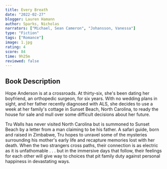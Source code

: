 ```yaml
---
title: Every Breath
date: "2022-02-27"
blogger: Lauren Hamann
author: Sparks, Nicholas
narrators: ["Michael, Sean Cameron", "Johansson, Vanessa"]
type: "Fiction"
tags: ["Romance"]
image: 1.jpg
rating: 4
score: 84
time: 9h25m
reviewed: false
---
```


## Book Description

Hope Anderson is at a crossroads. At thirty-six, she's been dating her boyfriend, an orthopedic surgeon, for six years. With no wedding plans in sight, and her father recently diagnosed with ALS, she decides to use a week at her family's cottage in Sunset Beach, North Carolina, to ready the house for sale and mull over some difficult decisions about her future.

Tru Walls has never visited North Carolina but is summoned to Sunset Beach by a letter from a man claiming to be his father. A safari guide, born and raised in Zimbabwe, Tru hopes to unravel some of the mysteries surrounding his mother's early life and recapture memories lost with her death. When the two strangers cross paths, their connection is as electric as it is unfathomable . . . but in the immersive days that follow, their feelings for each other will give way to choices that pit family duty against personal happiness in devastating ways.
